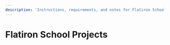 ```yaml
---
description: 'Instructions, requirements, and notes for Flatiron School projects'
---
```


# Flatiron School Projects

